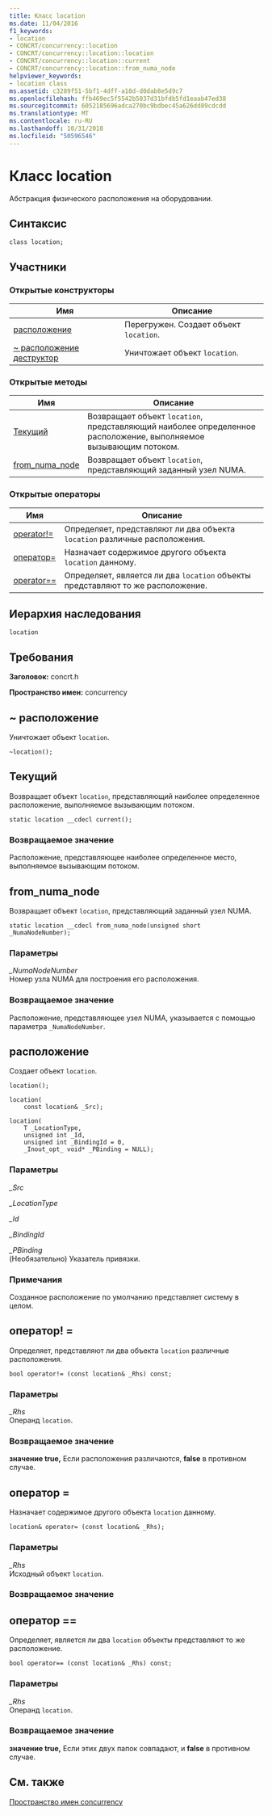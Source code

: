 ```yaml
---
title: Класс location
ms.date: 11/04/2016
f1_keywords:
- location
- CONCRT/concurrency::location
- CONCRT/concurrency::location::location
- CONCRT/concurrency::location::current
- CONCRT/concurrency::location::from_numa_node
helpviewer_keywords:
- location class
ms.assetid: c3289f51-5bf1-4dff-a18d-d0dab8e5d9c7
ms.openlocfilehash: ffb469ec5f5542b5037d31bfdb5fd1eaab47ed38
ms.sourcegitcommit: 6052185696adca270bc9bdbec45a626dd89cdcdd
ms.translationtype: MT
ms.contentlocale: ru-RU
ms.lasthandoff: 10/31/2018
ms.locfileid: "50596546"
---
```

# <a name="location-class"></a>Класс location

Абстракция физического расположения на оборудовании.

## <a name="syntax"></a>Синтаксис

```
class location;
```

## <a name="members"></a>Участники

### <a name="public-constructors"></a>Открытые конструкторы

|Имя|Описание|
|----------|-----------------|
|[расположение](#ctor)|Перегружен. Создает объект `location`.|
|[~ расположение деструктор](#dtor)|Уничтожает объект `location`.|

### <a name="public-methods"></a>Открытые методы

|Имя|Описание|
|----------|-----------------|
|[Текущий](#current)|Возвращает объект `location`, представляющий наиболее определенное расположение, выполняемое вызывающим потоком.|
|[from_numa_node](#from_numa_node)|Возвращает объект `location`, представляющий заданный узел NUMA.|

### <a name="public-operators"></a>Открытые операторы

|Имя|Описание|
|----------|-----------------|
|[operator!=](#operator_neq)|Определяет, представляют ли два объекта `location` различные расположения.|
|[оператор=](#operator_eq)|Назначает содержимое другого объекта `location` данному.|
|[operator==](#operator_eq_eq)|Определяет, является ли два `location` объекты представляют то же расположение.|

## <a name="inheritance-hierarchy"></a>Иерархия наследования

`location`

## <a name="requirements"></a>Требования

**Заголовок:** concrt.h

**Пространство имен:** concurrency

##  <a name="dtor"></a> ~ расположение

Уничтожает объект `location`.

```
~location();
```

##  <a name="current"></a> Текущий

Возвращает объект `location`, представляющий наиболее определенное расположение, выполняемое вызывающим потоком.

```
static location __cdecl current();
```

### <a name="return-value"></a>Возвращаемое значение

Расположение, представляющее наиболее определенное место, выполняемое вызывающим потоком.

##  <a name="from_numa_node"></a> from_numa_node

Возвращает объект `location`, представляющий заданный узел NUMA.

```
static location __cdecl from_numa_node(unsigned short _NumaNodeNumber);
```

### <a name="parameters"></a>Параметры

*_NumaNodeNumber*<br/>
Номер узла NUMA для построения его расположения.

### <a name="return-value"></a>Возвращаемое значение

Расположение, представляющее узел NUMA, указывается с помощью параметра `_NumaNodeNumber`.

##  <a name="ctor"></a> расположение

Создает объект `location`.

```
location();

location(
    const location& _Src);

location(
    T _LocationType,
    unsigned int _Id,
    unsigned int _BindingId = 0,
    _Inout_opt_ void* _PBinding = NULL);
```

### <a name="parameters"></a>Параметры

*_Src*<br/>

*_LocationType*<br/>

*_Id*<br/>

*_BindingId*<br/>

*_PBinding*<br/>
(Необязательно) Указатель привязки.

### <a name="remarks"></a>Примечания

Созданное расположение по умолчанию представляет систему в целом.

##  <a name="operator_neq"></a> оператор! =

Определяет, представляют ли два объекта `location` различные расположения.

```
bool operator!= (const location& _Rhs) const;
```

### <a name="parameters"></a>Параметры

*_Rhs*<br/>
Операнд `location`.

### <a name="return-value"></a>Возвращаемое значение

**значение true,** Если расположения различаются, **false** в противном случае.

##  <a name="operator_eq"></a> оператор =

Назначает содержимое другого объекта `location` данному.

```
location& operator= (const location& _Rhs);
```

### <a name="parameters"></a>Параметры

*_Rhs*<br/>
Исходный объект `location`.

### <a name="return-value"></a>Возвращаемое значение

##  <a name="operator_eq_eq"></a> оператор ==

Определяет, является ли два `location` объекты представляют то же расположение.

```
bool operator== (const location& _Rhs) const;
```

### <a name="parameters"></a>Параметры

*_Rhs*<br/>
Операнд `location`.

### <a name="return-value"></a>Возвращаемое значение

**значение true,** Если этих двух папок совпадают, и **false** в противном случае.

## <a name="see-also"></a>См. также

[Пространство имен concurrency](concurrency-namespace.md)
